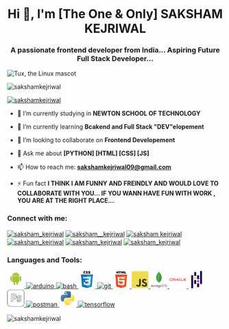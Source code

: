 <h1 align="center">Hi 👋, I'm [The One & Only] SAKSHAM KEJRIWAL</h1>
<h3 align="center">A passionate frontend developer from India... Aspiring Future Full Stack Developer...</h3>

![Tux, the Linux mascot](https://media.tenor.com/CnRm4zUcke0AAAAj/pizzaninjas-pizza-ninjas.gif)


<p align="left"> <img src="https://komarev.com/ghpvc/?username=sakshamkejriwal&label=Profile%20views&color=0e75b6&style=flat" alt="sakshamkejriwal" /> </p>

<p align="left"> <a href="https://github.com/ryo-ma/github-profile-trophy"><img src="https://github-profile-trophy.vercel.app/?username=sakshamkejriwal" alt="sakshamkejriwal" /></a> </p>

- 🔭 I’m currently studying in **NEWTON SCHOOL OF TECHNOLOGY**

- 🌱 I’m currently learning **Bcakend and Full Stack "DEV"elopement**

- 👯 I’m looking to collaborate on **Frontend Developement**

- 💬 Ask me about **[PYTHON] [HTML] [CSS] [JS]**

- 📫 How to reach me: **sakshamkejriwal09@gmail.com**

- ⚡ Fun fact **I THINK I AM FUNNY AND FREINDLY AND WOULD LOVE TO COLLABORATE WITH YOU... IF YOU WANN HAVE FUN WITH WORK , YOU ARE AT THE RIGHT PLACE...**

<h3 align="left">Connect with me:</h3>
<p align="left">
<a href="https://linkedin.com/in/saksham_kejriwal" target="blank"><img align="center" src="https://raw.githubusercontent.com/rahuldkjain/github-profile-readme-generator/master/src/images/icons/Social/linked-in-alt.svg" alt="saksham_kejriwal" height="30" width="40" /></a>
<a href="https://instagram.com/saksham__kejriwal" target="blank"><img align="center" src="https://raw.githubusercontent.com/rahuldkjain/github-profile-readme-generator/master/src/images/icons/Social/instagram.svg" alt="saksham__kejriwal" height="30" width="40" /></a>
<a href="https://www.youtube.com/c/saksham kejriwal" target="blank"><img align="center" src="https://raw.githubusercontent.com/rahuldkjain/github-profile-readme-generator/master/src/images/icons/Social/youtube.svg" alt="saksham kejriwal" height="30" width="40" /></a>
<a href="https://www.codechef.com/users/saksham_kejriwal" target="blank"><img align="center" src="https://cdn.jsdelivr.net/npm/simple-icons@3.1.0/icons/codechef.svg" alt="saksham_kejriwal" height="30" width="40" /></a>
<a href="https://codeforces.com/profile/saksham_kejriwal" target="blank"><img align="center" src="https://raw.githubusercontent.com/rahuldkjain/github-profile-readme-generator/master/src/images/icons/Social/codeforces.svg" alt="saksham_kejriwal" height="30" width="40" /></a>
<a href="https://www.leetcode.com/saksham_kejriwal" target="blank"><img align="center" src="https://raw.githubusercontent.com/rahuldkjain/github-profile-readme-generator/master/src/images/icons/Social/leet-code.svg" alt="saksham_kejriwal" height="30" width="40" /></a>
</p>

<h3 align="left">Languages and Tools:</h3>
<p align="left"> <a href="https://developer.android.com" target="_blank" rel="noreferrer"> <img src="https://raw.githubusercontent.com/devicons/devicon/master/icons/android/android-original-wordmark.svg" alt="android" width="40" height="40"/> </a> <a href="https://www.arduino.cc/" target="_blank" rel="noreferrer"> <img src="https://cdn.worldvectorlogo.com/logos/arduino-1.svg" alt="arduino" width="40" height="40"/> </a> <a href="https://www.gnu.org/software/bash/" target="_blank" rel="noreferrer"> <img src="https://www.vectorlogo.zone/logos/gnu_bash/gnu_bash-icon.svg" alt="bash" width="40" height="40"/> </a> <a href="https://www.w3schools.com/css/" target="_blank" rel="noreferrer"> <img src="https://raw.githubusercontent.com/devicons/devicon/master/icons/css3/css3-original-wordmark.svg" alt="css3" width="40" height="40"/> </a> <a href="https://git-scm.com/" target="_blank" rel="noreferrer"> <img src="https://www.vectorlogo.zone/logos/git-scm/git-scm-icon.svg" alt="git" width="40" height="40"/> </a> <a href="https://www.w3.org/html/" target="_blank" rel="noreferrer"> <img src="https://raw.githubusercontent.com/devicons/devicon/master/icons/html5/html5-original-wordmark.svg" alt="html5" width="40" height="40"/> </a> <a href="https://developer.mozilla.org/en-US/docs/Web/JavaScript" target="_blank" rel="noreferrer"> <img src="https://raw.githubusercontent.com/devicons/devicon/master/icons/javascript/javascript-original.svg" alt="javascript" width="40" height="40"/> </a> <a href="https://www.mongodb.com/" target="_blank" rel="noreferrer"> <img src="https://raw.githubusercontent.com/devicons/devicon/master/icons/mongodb/mongodb-original-wordmark.svg" alt="mongodb" width="40" height="40"/> </a> <a href="https://www.oracle.com/" target="_blank" rel="noreferrer"> <img src="https://raw.githubusercontent.com/devicons/devicon/master/icons/oracle/oracle-original.svg" alt="oracle" width="40" height="40"/> </a> <a href="https://pandas.pydata.org/" target="_blank" rel="noreferrer"> <img src="https://raw.githubusercontent.com/devicons/devicon/2ae2a900d2f041da66e950e4d48052658d850630/icons/pandas/pandas-original.svg" alt="pandas" width="40" height="40"/> </a> <a href="https://www.photoshop.com/en" target="_blank" rel="noreferrer"> <img src="https://raw.githubusercontent.com/devicons/devicon/master/icons/photoshop/photoshop-line.svg" alt="photoshop" width="40" height="40"/> </a> <a href="https://postman.com" target="_blank" rel="noreferrer"> <img src="https://www.vectorlogo.zone/logos/getpostman/getpostman-icon.svg" alt="postman" width="40" height="40"/> </a> <a href="https://www.python.org" target="_blank" rel="noreferrer"> <img src="https://raw.githubusercontent.com/devicons/devicon/master/icons/python/python-original.svg" alt="python" width="40" height="40"/> </a> <a href="https://www.tensorflow.org" target="_blank" rel="noreferrer"> <img src="https://www.vectorlogo.zone/logos/tensorflow/tensorflow-icon.svg" alt="tensorflow" width="40" height="40"/> </a> </p>

<p><img align="center" src="https://github-readme-stats.vercel.app/api/top-langs?username=sakshamkejriwal&show_icons=true&locale=en&layout=compact" alt="sakshamkejriwal" /></p>
